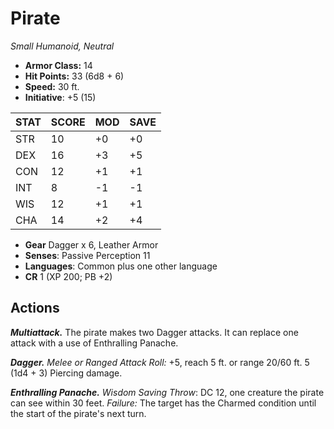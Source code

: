 # Pirate

*Small Humanoid, Neutral*

- **Armor Class:** 14
- **Hit Points:** 33 (6d8 + 6)
- **Speed:** 30 ft.
- **Initiative**: +5 (15)

|STAT|SCORE|MOD|SAVE|
| --- | --- | --- | ---- |
| STR | 10 | +0 | +0 |
| DEX | 16 | +3 | +5 |
| CON | 12 | +1 | +1 |
| INT | 8 | -1 | -1 |
| WIS | 12 | +1 | +1 |
| CHA | 14 | +2 | +4 |

- **Gear** Dagger x 6, Leather Armor
- **Senses**: Passive Perception 11
- **Languages**: Common plus one other language
- **CR** 1 (XP 200; PB +2)

## Actions

***Multiattack.*** The pirate makes two Dagger attacks. It can replace one attack with a use of Enthralling Panache.

***Dagger.*** *Melee or Ranged Attack Roll:* +5, reach 5 ft. or range 20/60 ft. 5 (1d4 + 3) Piercing damage.

***Enthralling Panache.*** *Wisdom Saving Throw*: DC 12, one creature the pirate can see within 30 feet. *Failure:*  The target has the Charmed condition until the start of the pirate's next turn.

